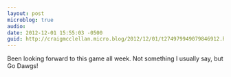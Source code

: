 ```yaml
---
layout: post
microblog: true
audio: 
date: 2012-12-01 15:55:03 -0500
guid: http://craigmcclellan.micro.blog/2012/12/01/t274979949079846912.html
---
```

Been looking forward to this game all week. Not something I usually say, but Go Dawgs!
